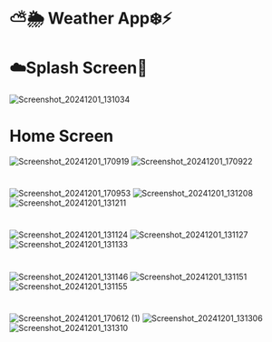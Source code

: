 # ⛅️🌦 Weather App❄️⚡️ #
# ☁️Splash Screen🌈 # 
![Screenshot_20241201_131034](https://github.com/user-attachments/assets/0aa7056d-dcc6-413f-9009-0b322e3bf29f)
# Home Screen # 
![Screenshot_20241201_170919](https://github.com/user-attachments/assets/226d03f8-a769-40f9-ac88-d311743ea813)
![Screenshot_20241201_170922](https://github.com/user-attachments/assets/bc80125f-0241-4bb6-b11b-c3deb598ba00)

#
![Screenshot_20241201_170953](https://github.com/user-attachments/assets/1bd07689-a7df-447d-9b43-8f8f2be6bf40)
![Screenshot_20241201_131208](https://github.com/user-attachments/assets/f4e43f12-3792-4b3a-92a5-4dafbe9b9d14)
![Screenshot_20241201_131211](https://github.com/user-attachments/assets/df896b70-b618-4b7c-a0ec-fa5213faada8)
#
![Screenshot_20241201_131124](https://github.com/user-attachments/assets/c54b66e3-9a13-47d5-b380-b4b992598b91)
![Screenshot_20241201_131127](https://github.com/user-attachments/assets/d0484c50-b055-4a4e-83a5-d301396fed80)
![Screenshot_20241201_131133](https://github.com/user-attachments/assets/068a36dc-c3b4-4e23-b7cf-0f5563f1827c)
#
![Screenshot_20241201_131146](https://github.com/user-attachments/assets/a4cfa30e-d323-4769-bd53-dfdf76c700bc)
![Screenshot_20241201_131151](https://github.com/user-attachments/assets/f8ee99f6-6ba7-4779-b176-a528875f218a)
![Screenshot_20241201_131155](https://github.com/user-attachments/assets/e99dc7ea-7f5b-4bec-a1ff-f491d2d2b06e)

#
![Screenshot_20241201_170612 (1)](https://github.com/user-attachments/assets/074f37dd-13ee-4f66-aa43-1cad92cec726)
![Screenshot_20241201_131306](https://github.com/user-attachments/assets/b9d33279-f48c-40e9-8ac2-3f44f636e2ad)
![Screenshot_20241201_131310](https://github.com/user-attachments/assets/fd3d2ca1-1c5b-4efe-b079-fda93ab74dca)

